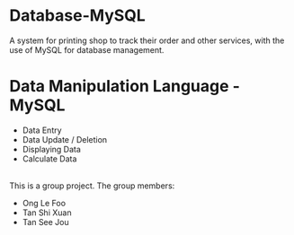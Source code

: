 # Database-MySQL
A system for printing shop to track their order and other services, with the use of MySQL for database management. 

# Data Manipulation Language - MySQL
- Data Entry
- Data Update / Deletion
- Displaying Data
- Calculate Data

</br>This is a group project. The group members:
- Ong Le Foo
- Tan Shi Xuan
- Tan See Jou
